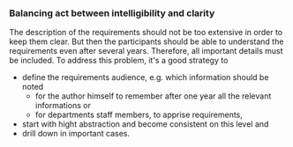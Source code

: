 ### Balancing act between intelligibility and clarity
The description of the requirements should not be too extensive in order to keep them clear. But then the participants should be able to understand the requirements even after several years. Therefore, all important details must be included.
To address this problem, it's a good strategy to
* define the requirements audience, e.g. which information should be noted
	* for the author himself to remember after one year all the relevant informations or
	* for departments staff members, to apprise requirements,
* start with hight abstraction and become consistent on this level and
* drill down in important cases.